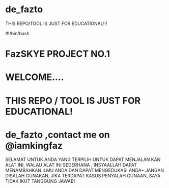 # de_fazto
THIS REPO/TOOL IS JUST FOR EDUCATIONAL!!!


#!/bin/bash
# FazSKYE PROJECT NO.1
# WELCOME....
# THIS REPO / TOOL IS JUST FOR EDUCATIONAL!
# de_fazto ,contact me on @iamkingfaz

SELAMAT UNTUK ANDA YANG TERPILIH UNTUK DAPAT MENJALAN KAN ALAT INI,
WALAU ALAT INI SEDERHANA , INSYAALLAH DAPAT MENAMBAHKAN
ILMU ANDA DAN DAPAT MENGEDUKASI ANDA~
JANGAN DISALAH GUNAKAN, JIKA TERDAPAT KASUS PENYALAH GUNAAN,
SAYA TIDAK IKUT TANGGUNG JAWAB!
